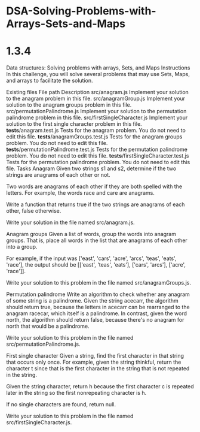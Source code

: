 # DSA-Solving-Problems-with-Arrays-Sets-and-Maps

# 1.3.4

Data structures: Solving problems with arrays, Sets, and Maps
Instructions
In this challenge, you will solve several problems that may use Sets, Maps, and arrays to facilitate the solution.

Existing files
File path	Description
src/anagram.js	Implement your solution to the anagram problem in this file.
src/anagramGroup.js	Implement your solution to the anagram groups problem in this file.
src/permutationPalindrome.js	Implement your solution to the permutation palindrome problem in this file.
src/firstSingleCharacter.js	Implement your solution to the first single character problem in this file.
__tests__/anagram.test.js	Tests for the anagram problem. You do not need to edit this file.
__tests__/anagramGroups.test.js	Tests for the anagram groups problem. You do not need to edit this file.
__tests__/permutationPalindrome.test.js	Tests for the permutation palindrome problem. You do not need to edit this file.
__tests__/firstSingleCharacter.test.js	Tests for the permutation palindrome problem. You do not need to edit this file.
Tasks
Anagram
Given two strings s1 and s2, determine if the two strings are anagrams of each other or not.

Two words are anagrams of each other if they are both spelled with the letters. For example, the words race and care are anagrams.

Write a function that returns true if the two strings are anagrams of each other, false otherwise.

Write your solution in the file named src/anagram.js.

Anagram groups
Given a list of words, group the words into anagram groups. That is, place all words in the list that are anagrams of each other into a group.

For example, if the input was ['east', 'cars', 'acre', 'arcs', 'teas', 'eats', 'race'], the output should be [['east', 'teas', 'eats'], ['cars', 'arcs'], ['acre', 'race']].

Write your solution to this problem in the file named src/anagramGroups.js.

Permutation palindrome
Write an algorithm to check whether any anagram of some string is a palindrome. Given the string acecarr, the algorithm should return true, because the letters in acecarr can be rearranged to the anagram racecar, which itself is a palindrome. In contrast, given the word north, the algorithm should return false, because there's no anagram for north that would be a palindrome.

Write your solution to this problem in the file named src/permutationPalindrome.js.

First single character
Given a string, find the first character in that string that occurs only once. For example, given the string thinkful, return the character t since that is the first character in the string that is not repeated in the string.

Given the string character, return h because the first character c is repeated later in the string so the first nonrepeating character is h.

If no single characters are found, return null.

Write your solution to this problem in the file named src/firstSingleCharacter.js.
